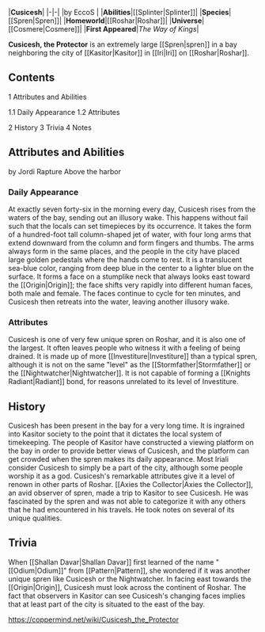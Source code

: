 |**Cusicesh**|
|-|-|
|by  EccoS |
|**Abilities**|[[Splinter\|Splinter]]|
|**Species**|[[Spren\|Spren]]|
|**Homeworld**|[[Roshar\|Roshar]]|
|**Universe**|[[Cosmere\|Cosmere]]|
|**First Appeared**|*The Way of Kings*|

**Cusicesh, the Protector** is an extremely large [[Spren\|spren]] in a bay neighboring the city of [[Kasitor\|Kasitor]] in [[Iri\|Iri]] on [[Roshar\|Roshar]].

## Contents

1 Attributes and Abilities

1.1 Daily Appearance
1.2 Attributes


2 History
3 Trivia
4 Notes


## Attributes and Abilities
 by  Jordi Rapture  Above the harbor
### Daily Appearance
At exactly seven forty-six in the morning every day, Cusicesh rises from the waters of the bay, sending out an illusory wake. This happens without fail such that the locals can set timepieces by its occurrence. It takes the form of a hundred-foot tall column-shaped jet of water, with four long arms that extend downward from the column and form fingers and thumbs. The arms always form in the same places, and the people in the city have placed large golden pedestals where the hands come to rest. It is a translucent sea-blue color, ranging from deep blue in the center to a lighter blue on the surface. It forms a face on a stumplike neck that always looks east toward the [[Origin\|Origin]]; the face shifts very rapidly into different human faces, both male and female. The faces continue to cycle for ten minutes, and Cusicesh then retreats into the water, leaving another illusory wake.

### Attributes
Cusicesh is one of very few unique spren on Roshar, and it is also one of the largest. It often leaves people who witness it with a feeling of being drained. It is made up of more [[Investiture\|Investiture]] than a typical spren, although it is not on the same "level" as the [[Stormfather\|Stormfather]] or the [[Nightwatcher\|Nightwatcher]]. It is not capable of forming a [[Knights Radiant\|Radiant]] bond, for reasons unrelated to its level of Investiture.

## History
Cusicesh has been present in the bay for a very long time. It is ingrained into Kasitor society to the point that it dictates the local system of timekeeping. The people of Kasitor have constructed a viewing platform on the bay in order to provide better views of Cusicesh, and the platform can get crowded when the spren makes its daily appearance. Most Iriali consider Cusicesh to simply be a part of the city, although some people worship it as a god.
Cusicesh's remarkable attributes give it a level of renown in other parts of Roshar. [[Axies the Collector\|Axies the Collector]], an avid observer of spren, made a trip to Kasitor to see Cusicesh. He was fascinated by the spren and was not able to categorize it with any others that he had encountered in his travels. He took notes on several of its unique qualities.

## Trivia
When [[Shallan Davar\|Shallan Davar]] first learned of the name "[[Odium\|Odium]]" from [[Pattern\|Pattern]], she wondered if it was another unique spren like Cusicesh or the Nightwatcher.
In facing east towards the [[Origin\|Origin]], Cusicesh must look across the continent of Roshar. The fact that observers in Kasitor can see Cusicesh's changing faces implies that at least part of the city is situated to the east of the bay.


https://coppermind.net/wiki/Cusicesh_the_Protector